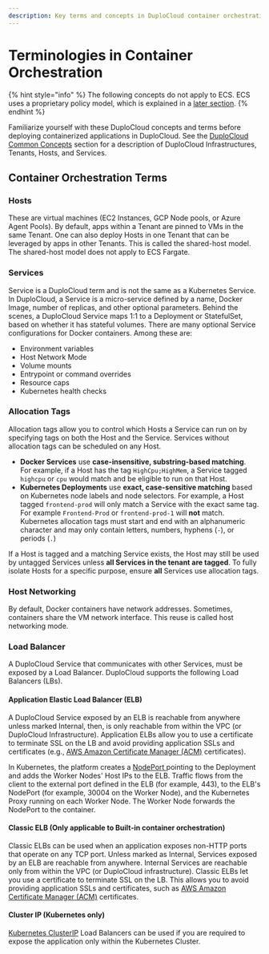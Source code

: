 ```yaml
---
description: Key terms and concepts in DuploCloud container orchestration
---
```


# Terminologies in Container Orchestration

{% hint style="info" %}
The following concepts do not apply to ECS. ECS uses a proprietary policy model, which is explained in a [later section](../overview/use-cases/creating-an-infrastructure-and-plan-for-aws/ecs-setup/).
{% endhint %}

Familiarize yourself with these DuploCloud concepts and terms before deploying containerized applications in DuploCloud. See the [DuploCloud Common Concepts](../welcome-to-duplocloud/application-focussed-interface/duplocloud-common-components/) section for a description of DuploCloud Infrastructures, Tenants, Hosts, and Services.

## Container Orchestration Terms

### Hosts

These are virtual machines (EC2 Instances, GCP Node pools, or Azure Agent Pools). By default, apps within a Tenant are pinned to VMs in the same Tenant. One can also deploy Hosts in one Tenant that can be leveraged by apps in other Tenants. This is called the shared-host model. The shared-host model does not apply to ECS Fargate.

### Services

Service is a DuploCloud term and is not the same as a Kubernetes Service. In DuploCloud, a Service is a micro-service defined by a name, Docker Image, number of replicas, and other optional parameters. Behind the scenes, a DuploCloud Service maps 1:1 to a Deployment or StatefulSet, based on whether it has stateful volumes. There are many optional Service configurations for Docker containers. Among these are:

* Environment variables
* Host Network Mode
* Volume mounts
* Entrypoint or command overrides
* Resource caps
* Kubernetes health checks

### Allocation Tags

Allocation tags allow you to control which Hosts a Service can run on by specifying tags on both the Host and the Service. Services without allocation tags can be scheduled on any Host.

* **Docker Services** use **case-insensitive, substring-based matching**.\
  For example, if a Host has the tag `HighCpu;HighMem`, a Service tagged `highcpu` or `cpu` would match and be eligible to run on that Host.
* **Kubernetes Deployments** use **exact, case-sensitive matching** based on Kubernetes node labels and node selectors. For example, a Host tagged `frontend-prod` will only match a Service with the exact same tag. For example `Frontend-Prod` or `frontend-prod-1` will **not** match. Kubernetes allocation tags must start and end with an alphanumeric character and may only contain letters, numbers, hyphens (`-`), or periods (`.`)

If a Host is tagged and a matching Service exists, the Host may still be used by untagged Services unless **all Services in the tenant are tagged**. To fully isolate Hosts for a specific purpose, ensure **all** Services use allocation tags.

### Host Networking

By default, Docker containers have network addresses. Sometimes, containers share the VM network interface. This reuse is called host networking mode.

### Load Balancer

A DuploCloud Service that communicates with other Services, must be exposed by a Load Balancer. DuploCloud supports the following Load Balancers (LBs).

#### **Application Elastic Load Balancer (ELB)**

A DuploCloud Service exposed by an ELB is reachable from anywhere unless marked Internal, then, is only reachable from within the VPC (or DuploCloud Infrastructure). Application ELBs allow you to use a certificate to terminate SSL on the LB and avoid providing application SSLs and certificates (e.g., [AWS Amazon Certificate Manager (ACM)](https://aws.amazon.com/certificate-manager/) certificates).

In Kubernetes, the platform creates a [NodePort ](https://kubernetes.io/docs/concepts/services-networking/service/#publishing-services-service-types)pointing to the Deployment and adds the Worker Nodes' Host IPs to the ELB. Traffic flows from the client to the external port defined in the ELB (for example, 443), to the ELB's NodePort (for example, 30004 on the Worker Node), and the Kubernetes Proxy running on each Worker Node. The Worker Node forwards the NodePort to the container.&#x20;

#### **Classic ELB (Only applicable to Built-in container orchestration)**

Classic ELBs can be used when an application exposes non-HTTP ports that operate on any TCP port. Unless marked as Internal, Services exposed by an ELB are reachable from anywhere. Internal Services are reachable only from within the VPC (or DuploCloud infrastructure). Classic ELBs let you use a certificate to terminate SSL on the LB. This allows you to avoid providing application SSLs and certificates, such as [AWS Amazon Certificate Manager (ACM)](https://aws.amazon.com/certificate-manager/) certificates.

#### **Cluster IP (Kubernetes only)**

[Kubernetes ClusterIP](https://kubernetes.io/docs/concepts/services-networking/service/#type-clusterip) Load Balancers can be used if you are required to expose the application only within the Kubernetes Cluster.
